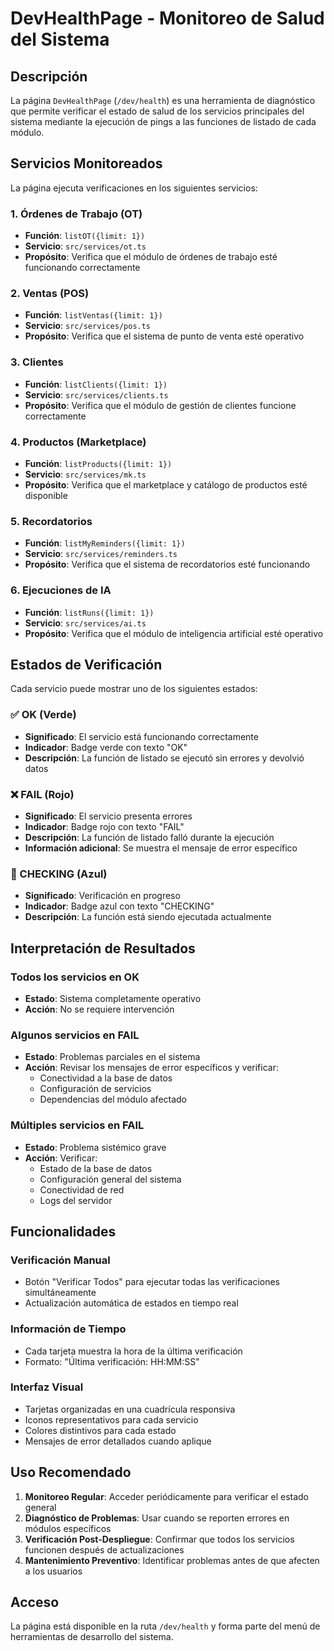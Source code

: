 # DevHealthPage - Monitoreo de Salud del Sistema

## Descripción

La página `DevHealthPage` (`/dev/health`) es una herramienta de diagnóstico que permite verificar el estado de salud de los servicios principales del sistema mediante la ejecución de pings a las funciones de listado de cada módulo.

## Servicios Monitoreados

La página ejecuta verificaciones en los siguientes servicios:

### 1. Órdenes de Trabajo (OT)
- **Función**: `listOT({limit: 1})`
- **Servicio**: `src/services/ot.ts`
- **Propósito**: Verifica que el módulo de órdenes de trabajo esté funcionando correctamente

### 2. Ventas (POS)
- **Función**: `listVentas({limit: 1})`
- **Servicio**: `src/services/pos.ts`
- **Propósito**: Verifica que el sistema de punto de venta esté operativo

### 3. Clientes
- **Función**: `listClients({limit: 1})`
- **Servicio**: `src/services/clients.ts`
- **Propósito**: Verifica que el módulo de gestión de clientes funcione correctamente

### 4. Productos (Marketplace)
- **Función**: `listProducts({limit: 1})`
- **Servicio**: `src/services/mk.ts`
- **Propósito**: Verifica que el marketplace y catálogo de productos esté disponible

### 5. Recordatorios
- **Función**: `listMyReminders({limit: 1})`
- **Servicio**: `src/services/reminders.ts`
- **Propósito**: Verifica que el sistema de recordatorios esté funcionando

### 6. Ejecuciones de IA
- **Función**: `listRuns({limit: 1})`
- **Servicio**: `src/services/ai.ts`
- **Propósito**: Verifica que el módulo de inteligencia artificial esté operativo

## Estados de Verificación

Cada servicio puede mostrar uno de los siguientes estados:

### ✅ OK (Verde)
- **Significado**: El servicio está funcionando correctamente
- **Indicador**: Badge verde con texto "OK"
- **Descripción**: La función de listado se ejecutó sin errores y devolvió datos

### ❌ FAIL (Rojo)
- **Significado**: El servicio presenta errores
- **Indicador**: Badge rojo con texto "FAIL"
- **Descripción**: La función de listado falló durante la ejecución
- **Información adicional**: Se muestra el mensaje de error específico

### 🔄 CHECKING (Azul)
- **Significado**: Verificación en progreso
- **Indicador**: Badge azul con texto "CHECKING"
- **Descripción**: La función está siendo ejecutada actualmente

## Interpretación de Resultados

### Todos los servicios en OK
- **Estado**: Sistema completamente operativo
- **Acción**: No se requiere intervención

### Algunos servicios en FAIL
- **Estado**: Problemas parciales en el sistema
- **Acción**: Revisar los mensajes de error específicos y verificar:
  - Conectividad a la base de datos
  - Configuración de servicios
  - Dependencias del módulo afectado

### Múltiples servicios en FAIL
- **Estado**: Problema sistémico grave
- **Acción**: Verificar:
  - Estado de la base de datos
  - Configuración general del sistema
  - Conectividad de red
  - Logs del servidor

## Funcionalidades

### Verificación Manual
- Botón "Verificar Todos" para ejecutar todas las verificaciones simultáneamente
- Actualización automática de estados en tiempo real

### Información de Tiempo
- Cada tarjeta muestra la hora de la última verificación
- Formato: "Última verificación: HH:MM:SS"

### Interfaz Visual
- Tarjetas organizadas en una cuadrícula responsiva
- Iconos representativos para cada servicio
- Colores distintivos para cada estado
- Mensajes de error detallados cuando aplique

## Uso Recomendado

1. **Monitoreo Regular**: Acceder periódicamente para verificar el estado general
2. **Diagnóstico de Problemas**: Usar cuando se reporten errores en módulos específicos
3. **Verificación Post-Despliegue**: Confirmar que todos los servicios funcionen después de actualizaciones
4. **Mantenimiento Preventivo**: Identificar problemas antes de que afecten a los usuarios

## Acceso

La página está disponible en la ruta `/dev/health` y forma parte del menú de herramientas de desarrollo del sistema.